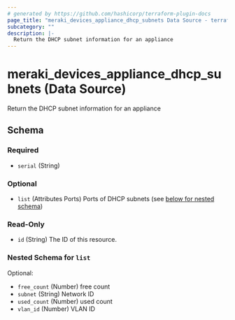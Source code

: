 ```yaml
---
# generated by https://github.com/hashicorp/terraform-plugin-docs
page_title: "meraki_devices_appliance_dhcp_subnets Data Source - terraform-provider-meraki"
subcategory: ""
description: |-
  Return the DHCP subnet information for an appliance
---
```


# meraki_devices_appliance_dhcp_subnets (Data Source)

Return the DHCP subnet information for an appliance



<!-- schema generated by tfplugindocs -->
## Schema

### Required

- `serial` (String)

### Optional

- `list` (Attributes Ports) Ports of DHCP subnets (see [below for nested schema](#nestedatt--list))

### Read-Only

- `id` (String) The ID of this resource.

<a id="nestedatt--list"></a>
### Nested Schema for `list`

Optional:

- `free_count` (Number) free count
- `subnet` (String) Network ID
- `used_count` (Number) used count
- `vlan_id` (Number) VLAN ID
